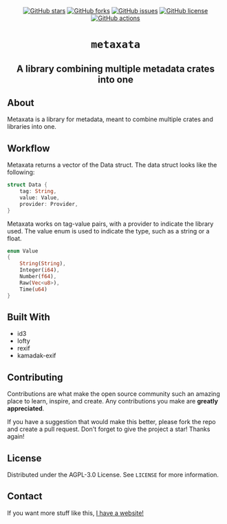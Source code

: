 <div id="top"></div>
<div align="center">
	<a href="https://github.com/3top1a/xniffer/stargazers"><img alt="GitHub stars" src="https://img.shields.io/github/stars/3top1a/xniffer?style=for-the-badge"></a>
	<a href="https://github.com/3top1a/xniffer/network"><img alt="GitHub forks" src="https://img.shields.io/github/forks/3top1a/xniffer?style=for-the-badge"></a>
	<a href="https://github.com/3top1a/xniffer/issues"><img alt="GitHub issues" src="https://img.shields.io/github/issues/3top1a/xniffer?style=for-the-badge"></a>
	<a href="https://github.com/3top1a/xniffer/blob/main/LICENSE"><img alt="GitHub license" src="https://img.shields.io/github/license/3top1a/xniffer?style=for-the-badge"></a>
	<a href="https://github.com/3top1a/xniffer/actions/workflows/rust.yml"><img alt="GitHub actions" src="https://github.com/3top1a/xniffer/actions/workflows/rust.yml/badge.svg"></a>
	<h1><code>metaxata</code></h1>
	<h2>A library combining multiple metadata crates into one</h2>
</div>

## About

Metaxata is a library for metadata, meant to combine multiple crates and libraries into one.

## Workflow

Metaxata returns a vector of the Data struct.
The data struct looks like the following:

```rust
struct Data {
	tag: String,
	value: Value,
	provider: Provider,
}
```

Metaxata works on tag-value pairs, with a provider to indicate the library used.
The value enum is used to indicate the type, such as a string or a float.

```rust
enum Value
{
	String(String),
	Integer(i64),
	Number(f64),
	Raw(Vec<u8>),
	Time(u64)
}
```

## Built With

- id3
- lofty
- rexif
- kamadak-exif

## Contributing
Contributions are what make the open source community such an amazing place to learn, inspire, and create. Any contributions you make are **greatly appreciated**.

If you have a suggestion that would make this better, please fork the repo and create a pull request.
Don't forget to give the project a star! Thanks again!

## License
Distributed under the AGPL-3.0 License. See `LICENSE` for more information.

## Contact
If you want more stuff like this, [I have a website!](https://3top1a.github.io/)
